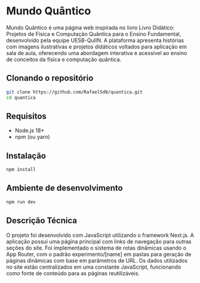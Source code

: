 
# Mundo Quântico
Mundo Quântico é uma página web inspirada no livro Livro Didático: Projetos de Física e Computação Quântica para o Ensino Fundamental, desenvolvido pela equipe UESB-QuIIN. A plataforma apresenta histórias com imagens ilustrativas e projetos didáticos voltados para aplicação em sala de aula, oferecendo uma abordagem interativa e acessível ao ensino de conceitos da física e computação quântica.

## Clonando o repositório

```bash
git clone https://github.com/RafaelSd0/quantica.git
cd quantica
```
## Requisitos

- Node.js 18+
- npm (ou yarn)

## Instalação

```bash
npm install
```
## Ambiente de desenvolvimento

```bash
npm run dev
```

## Descrição Técnica
O projeto foi desenvolvido com JavaScript utilizando o framework Next.js. A aplicação possui uma página principal com links de navegação para outras seções do site. Foi implementado o sistema de rotas dinâmicas usando o App Router, com o padrão experimento/[name] em pastas para geração de páginas dinâmicas com base em parâmetros de URL. Os dados utilizados no site estão centralizados em uma constante JavaScript, funcionando como fonte de conteúdo para as páginas reutilizáveis.
